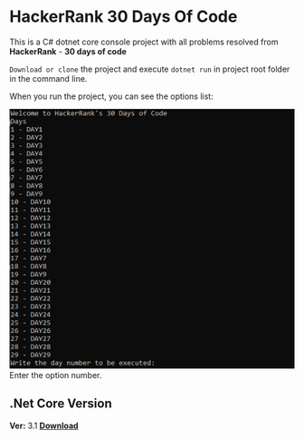 # HackerRank 30 Days Of Code
This is a C# dotnet core console project with all problems resolved from **HackerRank** - **30 days of code**  

`Download or clone` the project and execute `dotnet run` in project root folder in the command line.

When you run the project, you can see the options list:

![options List](./src/img/Days.PNG)  
Enter the option number.

## .Net Core Version
**Ver:** 3.1 **[Download](https://dotnet.microsoft.com/download/dotnet-core/current/runtime)**
